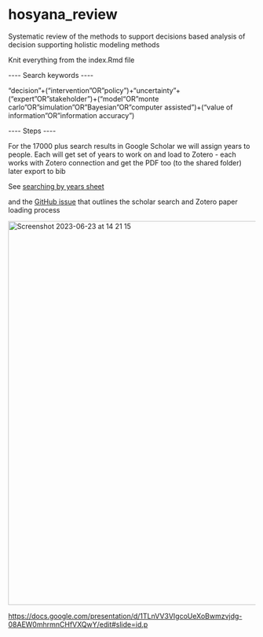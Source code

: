 # hosyana_review

Systematic review of the methods to support decisions based analysis of decision supporting holistic modeling methods

Knit everything from the index.Rmd file

---- Search keywords ----

“decision”+(“intervention”OR”policy”)+“uncertainty”+(“expert”OR”stakeholder”)+(“model“OR”monte carlo”OR”simulation”OR”Bayesian”OR”computer assisted”)+(“value of information”OR”information accuracy”)

---- Steps ----

For the 17000 plus search results in Google Scholar we will assign years to people. Each will get set of years to work on and load to Zotero - each works with Zotero connection and get the PDF too (to the shared folder) later export to bib

See [searching by years sheet](https://docs.google.com/spreadsheets/d/1Wz31b_jCWY_bAhFaZoCsERhvjUNxoH9npZ2MNhn0XD8/edit#gid=1791116862)


and the [GitHub issue](https://github.com/CWWhitney/hosyana_review/issues/3) that outlines the scholar search and Zotero paper loading process 


<img width="780" alt="Screenshot 2023-06-23 at 14 21 15" src="https://github.com/CWWhitney/hosyana_review/assets/19190662/8a33d9ec-2361-4942-935c-c6f9db947a09">


https://docs.google.com/presentation/d/1TLnVV3VIgcoUeXoBwmzvjdg-08AEW0mhrmnCHfVXQwY/edit#slide=id.p
